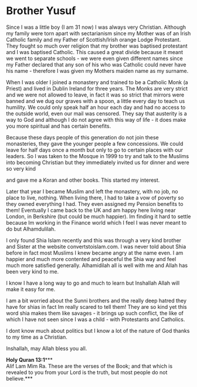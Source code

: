 Brother Yusuf
=============

Since I was a little boy (I am 31 now) I was always very Christian.
Although my family were torn apart with sectarianism since my Mother was
of an Irish Catholic family and my Father of Scottish/Irish orange Lodge
Protestant. They fought so much over religion that my brother was
baptised protestant and I was baptised Catholic. This caused a great
divide because it meant we went to separate schools - we were even given
different names since my Father declared that any son of his who was
Catholic could never have his name - therefore I was given my Mothers
maiden name as my surname.

When I was older I joined a monastery and trained to be a Catholic Monk
(a Priest) and lived in Dublin Ireland for three years. The Monks are
very strict and we were not allowed to leave, in fact it was so strict
that mirrors were banned and we dug our graves with a spoon, a little
every day to teach us humility. We could only speak half an hour each
day and had no access to the outside world, even our mail was censored.
They say that austerity is a way to God and although I do not agree with
this way of life - it does make you more spiritual and has certain
benefits.

Because these days people of this generation do not join these
monasteries, they gave the younger people a few concessions. We could
leave for half days once a month but only to go to certain places with
our leaders. So I was taken to the Mosque in 1999 to try and talk to the
Muslims into becoming Christian but they immediately invited us for
dinner and were so very kind

and gave me a Koran and other books. This started my interest.

Later that year I became Muslim and left the monastery, with no job, no
place to live, nothing. When living there, I had to take a vow of
poverty so they owned everything I had. They even assigned my Pension
benefits to them! Eventually I came back to the UK and am happy here
living near London, in Berkshire (but could be much happier). Im finding
it hard to settle because Im working in the Finance world which I feel I
was never meant to do but Alhamdulilah.

I only found Shia Islam recently and this was through a very kind
brother and Sister at the website convertstoislam.com. I was never told
about Shia before in fact most Muslims I knew became angry at the name
even. I am happier and much more contented and peaceful the Shia way and
feel much more satisfied generally. Alhamidilah all is well with me and
Allah has been very kind to me.

I know I have a long way to go and much to learn but Inshallah Allah
will make it easy for me.

I am a bit worried about the Sunni brothers and the really deep hatred
they have for shias in fact Im really scared to tell them! They are so
kind yet this word shia makes them like savages - it brings up such
conflict, the like of which I have not seen since I was a child - with
Protestants and Catholics.

I dont know much about politics but I know a lot of the nature of God
thanks to my time as a Christian.

Inshallah, may Allah bless you all.

**Holy Quran 13:1*****  
 Alif Lam Mim Ra. These are the verses of the Book; and that which is
revealed to you from your Lord is the truth, but most people do not
believe.***


